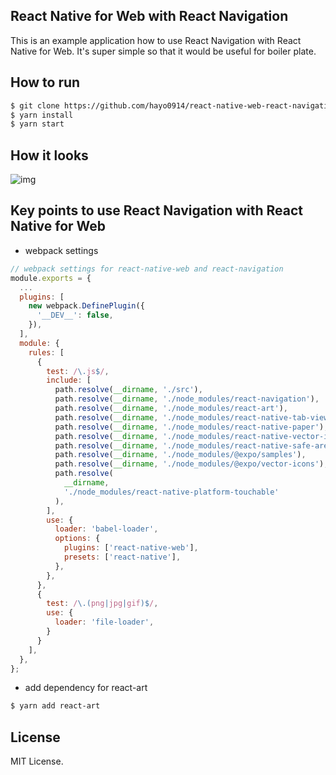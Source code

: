 ## React Native for Web with React Navigation
This is an example application how to use React Navigation with React Native for Web. It's super simple so that it would be useful for boiler plate.

## How to run
```sh
$ git clone https://github.com/hayo0914/react-native-web-react-navigation-example
$ yarn install
$ yarn start
```

## How it looks
![img](https://i.gyazo.com/42ebfeeb64bf9df120e5312e618cd0e4.gif)

## Key points to use React Navigation with React Native for Web

- webpack settings
```js
// webpack settings for react-native-web and react-navigation
module.exports = {
  ...
  plugins: [
    new webpack.DefinePlugin({
      '__DEV__': false,
    }),
  ],
  module: {
    rules: [
      {
        test: /\.js$/,
        include: [
          path.resolve(__dirname, './src'),
          path.resolve(__dirname, './node_modules/react-navigation'),
          path.resolve(__dirname, './node_modules/react-art'),
          path.resolve(__dirname, './node_modules/react-native-tab-view'),
          path.resolve(__dirname, './node_modules/react-native-paper'),
          path.resolve(__dirname, './node_modules/react-native-vector-icons'),
          path.resolve(__dirname, './node_modules/react-native-safe-area-view'),
          path.resolve(__dirname, './node_modules/@expo/samples'),
          path.resolve(__dirname, './node_modules/@expo/vector-icons'),
          path.resolve(
            __dirname,
            './node_modules/react-native-platform-touchable'
          ),
        ],
        use: {
          loader: 'babel-loader',
          options: {
            plugins: ['react-native-web'],
            presets: ['react-native'],
          },
        },
      },
      {
        test: /\.(png|jpg|gif)$/,
        use: {
          loader: 'file-loader',
        }
      }
    ],
  },
};

```

- add dependency for react-art
```sh
$ yarn add react-art
```

## License
MIT License.

